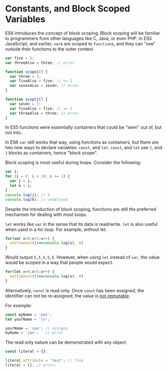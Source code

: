 # Constants, and Block Scoped Variables

ES6 introduces the concept of block scoping.  Block scoping will be familiar to
programmers from other languages like C, Java, or even PHP.  In ES5 JavaScript,
and earlier, `var`s are scoped to `function`s, and they can "see" outside their
functions to the outer context.

```js
var five = 5;
var threeAlso = three; // error

function scope1() {
  var three = 3;
  var fiveAlso = five; // == 5
  var sevenALso = seven; // error
}

function scopt2() {
  var seven = 7;
  var fiveAlso = five; // == 5
  var threeAlso = three; // error
}
```

In ES5 functions were essentially containers that could be "seen" out of, but
not into.

In ES6 `var` still works that way, using functions as containers, but there are
two new ways to declare variables: `const`, and `let`.  `const`, and `let` use
`{`, and `}` blocks as containers, hence "block scope". 

Block scoping is most useful during loops.  Consider the following:

```js
var i;
for (i = 0; i < 10; i += 1) {
  var j = i;
  let k = i;
}
console.log(j); // 9
console.log(k); // undefined
```

Despite the introduction of block scoping, functions are still _the_ preferred
mechanism for dealing with most loops.

`let` works like `var` in the sense that its data is read/write. `let` is also useful when used in a for loop. For example, without let:

```js
for(var x=0;x<5;x++) {
  setTimeout(()=>console.log(x), 0)
}
```

Would output `5,5,5,5,5`. However, when using `let` instead of `var`, the value would be scoped in a way that people would expect.

```js
for(let x=0;x<5;x++) {
  setTimeout(()=>console.log(x), 0)
}
```


Alternatively, `const` is read only.  Once `const` has been assigned, the identifier can not be
re-assigned, the value is [not immutable](https://developer.mozilla.org/en-US/docs/Web/JavaScript/Reference/Statements/const).

For example:

```js
const myName = 'pat';
let yourName = 'jo';

yourName = 'sam'; // assigns
myName = 'jan';   // error
```

The read only nature can be demonstrated with any object:

```js
const literal = {};

literal.attribute = 'test'; // fine
literal = []; // error;
```
